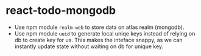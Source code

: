 # react-todo-mongodb

- Use npm module `realm-web` to store data on atlas realm (mongodb).
- Use npm module `uuid` to generate local uniqe keys instead of relying on db to create key for us. This makes the inteface snappy, as we can instantly update state without waiting on db for unique key.
